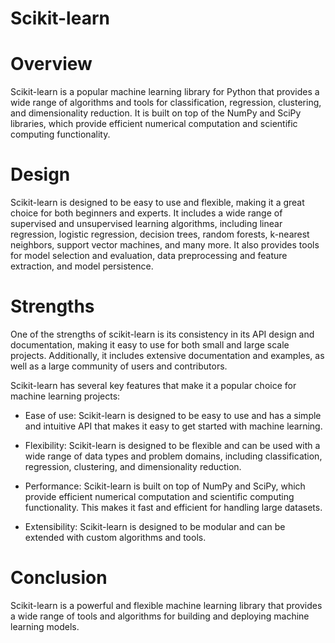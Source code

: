 # Scikit-learn

# Overview
Scikit-learn is a popular machine learning library for Python that provides a wide range of algorithms and tools for classification, regression, clustering, and dimensionality reduction. It is built on top of the NumPy and SciPy libraries, which provide efficient numerical computation and scientific computing functionality.

# Design
Scikit-learn is designed to be easy to use and flexible, making it a great choice for both beginners and experts. It includes a wide range of supervised and unsupervised learning algorithms, including linear regression, logistic regression, decision trees, random forests, k-nearest neighbors, support vector machines, and many more. It also provides tools for model selection and evaluation, data preprocessing and feature extraction, and model persistence.

# Strengths
One of the strengths of scikit-learn is its consistency in its API design and documentation, making it easy to use for both small and large scale projects. Additionally, it includes extensive documentation and examples, as well as a large community of users and contributors.

Scikit-learn has several key features that make it a popular choice for machine learning projects:

- Ease of use: Scikit-learn is designed to be easy to use and has a simple and intuitive API that makes it easy to get started with machine learning.

- Flexibility: Scikit-learn is designed to be flexible and can be used with a wide range of data types and problem domains, including classification, regression, clustering, and dimensionality reduction.

- Performance: Scikit-learn is built on top of NumPy and SciPy, which provide efficient numerical computation and scientific computing functionality. This makes it fast and efficient for handling large datasets.

- Extensibility: Scikit-learn is designed to be modular and can be extended with custom algorithms and tools.

# Conclusion
Scikit-learn is a powerful and flexible machine learning library that provides a wide range of tools and algorithms for building and deploying machine learning models.
